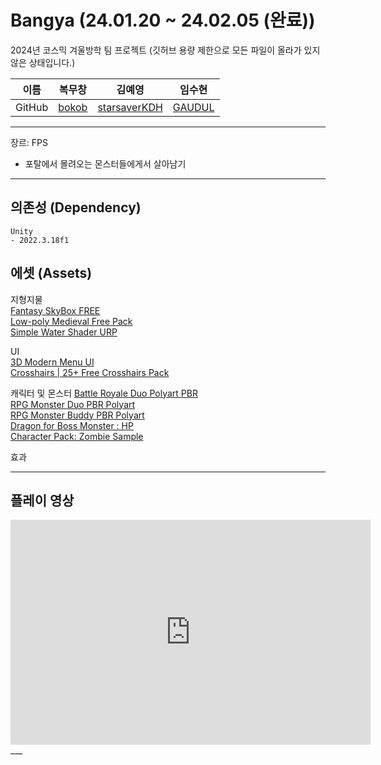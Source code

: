 # Bangya (24.01.20 ~ 24.02.05 (완료))
2024년 코스믹 겨울방학 팀 프로젝트
(깃허브 용량 제한으로 모든 파일이 올라가 있지 않은 상태입니다.)

| 이름 | 복무창                                  | 김예영                                                | 임수현                                     |  
| --- | --------------------------------------- | ------------------------------------------           | ------------------------------------------ |  
|GitHub| [bokob](https://github.com/bokob)      | [starsaverKDH](https://github.com/starsaverKDH)      | [GAUDUL](https://github.com/GAUDUL) |  
___  

장르: FPS
- 포탈에서 몰려오는 몬스터들에게서 살아남기  
___
## 의존성 (Dependency)
```
Unity
- 2022.3.18f1
```
  
## 에셋 (Assets)
지형지물  
[Fantasy SkyBox FREE](https://assetstore.unity.com/packages/2d/textures-materials/sky/fantasy-skybox-free-18353)  
[Low-poly Medieval Free Pack](https://assetstore.unity.com/packages/3d/environments/low-poly-medieval-free-pack-253520)  
[Simple Water Shader URP](https://assetstore.unity.com/packages/2d/textures-materials/water/simple-water-shader-urp-191449)  

UI  
[3D Modern Menu UI](https://assetstore.unity.com/packages/tools/gui/3d-modern-menu-ui-116144)  
[Crosshairs | 25+ Free Crosshairs Pack](https://assetstore.unity.com/packages/2d/gui/icons/crosshairs-25-free-crosshairs-pack-216732)

캐릭터 및 몬스터
[Battle Royale Duo Polyart PBR](https://assetstore.unity.com/packages/3d/characters/humanoids/battle-royale-duo-polyart-pbr-185080)  
[RPG Monster Duo PBR Polyart](https://assetstore.unity.com/packages/3d/characters/creatures/rpg-monster-duo-pbr-polyart-157762)  
[RPG Monster Buddy PBR Polyart](https://assetstore.unity.com/packages/3d/characters/creatures/rpg-monster-buddy-pbr-polyart-253961)  
[Dragon for Boss Monster : HP](https://assetstore.unity.com/packages/3d/characters/creatures/dragon-for-boss-monster-hp-79398)  
[Character Pack: Zombie Sample](https://assetstore.unity.com/packages/3d/characters/humanoids/fantasy/character-pack-zombie-sample-131604)  

효과  

___  
## 플레이 영상  
<iframe width="576" height="360" src="https://www.youtube.com/embed/Zp87_WlkhWU" title="Bangya" frameborder="0" allow="accelerometer; autoplay; clipboard-write; encrypted-media; gyroscope; picture-in-picture; web-share" allowfullscreen></iframe>
___   
